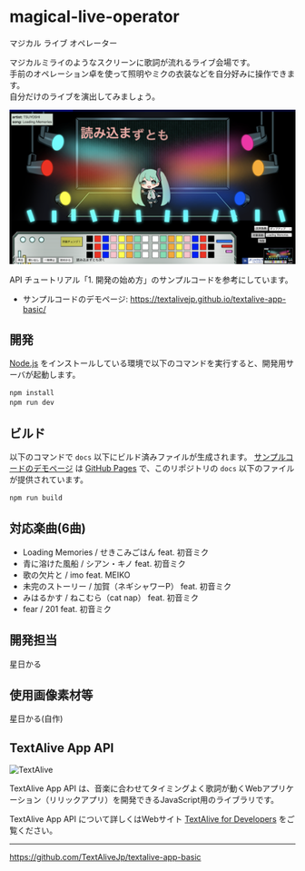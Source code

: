 # magical-live-operator

マジカル ライブ オペレーター

マジカルミライのようなスクリーンに歌詞が流れるライブ会場です。  
手前のオペレーション卓を使って照明やミクの衣装などを自分好みに操作できます。  
自分だけのライブを演出してみましょう。  

![IMG1](screenshot/screenshot.png) 


API チュートリアル「1. 開発の始め方」のサンプルコードを参考にしています。
- サンプルコードのデモページ: https://textalivejp.github.io/textalive-app-basic/

## 開発

[Node.js](https://nodejs.org/) をインストールしている環境で以下のコマンドを実行すると、開発用サーバが起動します。

```sh
npm install
npm run dev
```

## ビルド

以下のコマンドで `docs` 以下にビルド済みファイルが生成されます。 [サンプルコードのデモページ](https://textalivejp.github.io/textalive-app-basic/) は [GitHub Pages](https://pages.github.com/) で、このリポジトリの `docs` 以下のファイルが提供されています。

```sh
npm run build
```

## 対応楽曲(6曲)
* Loading Memories / せきこみごはん feat. 初音ミク
* 青に溶けた風船 / シアン・キノ feat. 初音ミク
* 歌の欠片と / imo feat. MEIKO
* 未完のストーリー / 加賀（ネギシャワーP） feat. 初音ミク
* みはるかす / ねこむら（cat nap） feat. 初音ミク
* fear / 201 feat. 初音ミク

## 開発担当
星日かる

## 使用画像素材等
星日かる(自作)

## TextAlive App API

![TextAlive](https://i.gyazo.com/thumb/1000/5301e6f642d255c5cfff98e049b6d1f3-png.png)

TextAlive App API は、音楽に合わせてタイミングよく歌詞が動くWebアプリケーション（リリックアプリ）を開発できるJavaScript用のライブラリです。

TextAlive App API について詳しくはWebサイト [TextAlive for Developers](https://developer.textalive.jp/) をご覧ください。

---
https://github.com/TextAliveJp/textalive-app-basic
